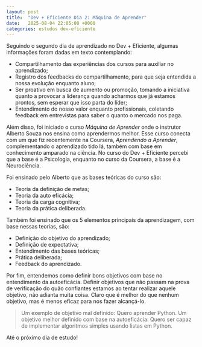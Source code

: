 ```yaml
---
layout: post
title:  "Dev + Eficiente Dia 2: Máquina de Aprender"
date:   2025-08-04 22:05:00 +0000
categories: estudos dev-eficiente
---
```

Seguindo o segundo dia de aprendizado no Dev + Eficiente, algumas informações foram dadas em texto contemplando:
- Compartilhamento das experiências dos cursos para auxiliar no aprendizado;
- Registro dos feedbacks do compartilhamento, para que seja entendida a nossa evolução enquanto aluno;
- Ser proativo em busca de aumento ou promoção, tomando a iniciativa quanto a provocar a liderança quando acharmos que já estamos prontos, sem esperar que isso parta do líder;
- Entendimento do nosso valor enquanto profissionais, coletando feedback em entrevistas para saber o quanto o mercado nos paga.

Além disso, foi iniciado o curso *Máquina de Aprender* onde o instrutor Alberto Souza nos ensina como aprendermos melhor. Esse curso conecta com um que fiz recentemente na Coursera, *Aprendendo a Aprender*, complementando o aprendizado tido lá, também com base em conhecimento amparado na ciência. No curso do Dev + Eficiente percebi que a base é a Psicologia, enquanto no curso da Coursera, a base é a Neurociência.

Foi ensinado pelo Alberto que as bases teóricas do curso são:
- Teoria da definição de metas;
- Teoria da auto eficácia;
- Teoria da carga cognitiva;
- Teoria da prática deliberada.

Também foi ensinado que os 5 elementos principais da aprendizagem, com base nessas teorias, são:
- Definição do objetivo do aprendizado;
- Definição de expectativa;
- Entendimento das bases teóricas;
- Prática deliberada;
- Feedback do aprendizado.

Por fim, entendemos como definir bons objetivos com base no entendimento da autoeficácia. Definir objetivos que não passam na prova de verificação do quão confiantes estamos ao tentar realizar aquele objetivo, não adianta muita coisa. Claro que é melhor do que nenhum objetivo, mas é menos eficaz para nos fazer alcançá-lo.

> Um exemplo de objetivo mal definido: Quero aprender Python.
> Um objetivo melhor definido com base na autoeficácia: Quero ser capaz de implementar algoritmos simples usando listas em Python.

Até o próximo dia de estudo!
